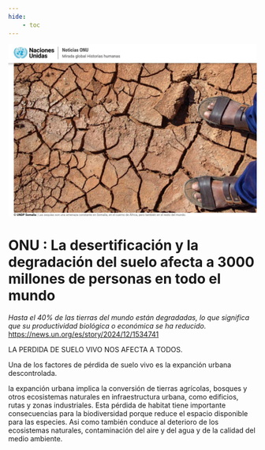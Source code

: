 ```yaml
---
hide:
    - toc
---
```

![](../images/ProyectoIntegrador/suelodegradado.jpg )

# ONU : La desertificación y la degradación del suelo afecta a 3000 millones de personas en todo el mundo

*Hasta el 40% de las tierras del mundo están degradadas, lo que significa que su productividad biológica o económica se ha reducido.*
https://news.un.org/es/story/2024/12/1534741

LA PERDIDA DE SUELO VIVO NOS AFECTA A TODOS. 



Una de los factores de pérdida de suelo vivo es la expanción urbana descontrolada. 

la expanción urbana implica la conversión de tierras agrícolas, bosques y otros ecosistemas naturales en infraestructura urbana, como edificios, rutas y zonas industriales. Esta pérdida de habitat tiene importante consecuencias para la biodiversidad porque reduce el espacio disponible para las especies. Asi como también conduce al deterioro de los ecosistemas naturales, contaminación del aire y del agua y de la calidad del medio ambiente.